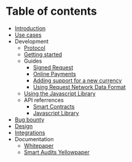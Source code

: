 # Table of contents

* [Introduction](README.md)
* [Use cases](use-cases.md)
* Development
  * [Protocol](development/protocol.md)
  * [Getting started](development/getting-started.md)
  * Guides
    * [Signed Request](development/guides/signed-request.md)
    * [Online Payments](development/guides/online-payments.md)
    * [Adding support for a new currency](development/guides/adding-support-for-a-new-currency.md)
    * [Using Request Network Data Format](development/guides/using-request-network-data-format.md)
  * [Using the Javascript Library](development/using-the-javascript-library.md)
  * API referrences
    * [Smart Contracts](https://docs-smart-contracts.request.network/)
    * [Javascript Library](https://docs-js-lib.request.network/)
* [Bug bounty](bug-bounty.md)
* [Design](design.md)
* [Integrations](integrations.md)
* Documentation
  * [Whitepaper](http://google.in)
  * [Smart Audits Yellowpaper](https://request.network/assets/pdf/request_yellowpaper_smart_audits.pdf)

